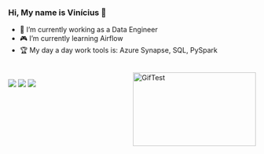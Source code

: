 ### Hi, My name is Vinícius 👋

<!--
**Vinicius-Peters/Vinicius-Peters** is a ✨ _special_ ✨ repository because its `README.md` (this file) appears on your GitHub profile.

Here are some ideas to get you started:
-->

- 🏁 I’m currently working as a Data Engineer
- 🎮 I’m currently learning Airflow
- 🏆 My day a day work tools is: Azure Synapse, SQL, PySpark


<div style=": inline_block"> <br>
  <img align="right" alt="GifTest" height="150" width="250"src="https://thumbs.gfycat.com/ElasticIdolizedKitfox-max-1mb.gif">
</div>

<p align="left">
  <a href="mailto:vinipeters1@gmail.com" alt="Gmail">
  <img src="https://img.shields.io/badge/-Gmail-FF0000?style=flat-square&labelColor=FF0000&logo=gmail&logoColor=white&link=LINK-DO-SEU-EMAIL" /></a>

  <a href="(https://www.linkedin.com/in/vin%C3%ADcius-peters-2b0127160/)" alt="Linkedin">
  <img src="https://img.shields.io/badge/-Linkedin-0e76a8?style=flat-square&logo=Linkedin&logoColor=white&link=LINK-DO-SEU-LINKEDIN" /></a>

  <a href="(https://api.whatsapp.com/send?1=pt_BR&phone=5541987475210)" alt="WhatsApp">
  <img src="https://img.shields.io/badge/-WhatsApp-25d366?style=flat-square&labelColor=25d366&logo=whatsapp&logoColor=white&link=API-DO-SEU-WHATSAPP"/></a>

</p>  
